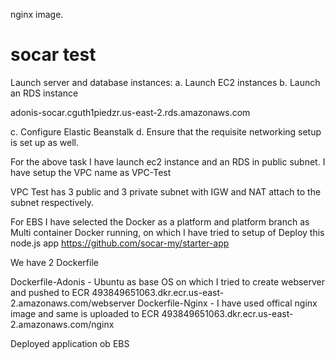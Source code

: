 nginx image.

# socar test
Launch server and database instances:
a. Launch EC2 instances
b. Launch an RDS instance

adonis-socar.cguth1piedzr.us-east-2.rds.amazonaws.com

c. Configure Elastic Beanstalk
d. Ensure that the requisite networking setup is set up as well.

For the above task I have launch ec2 instance and an RDS in public subnet. I have setup the VPC name as VPC-Test

VPC Test has 3 public and 3 private subnet with IGW and NAT attach to the subnet respectively.

For EBS I have selected the Docker as a platform and platform branch as Multi container Docker running, on which I have tried to setup of Deploy this node.js app https://github.com/socar-my/starter-app

We have 2 Dockerfile

Dockerfile-Adonis - Ubuntu as base OS on which I tried to create webserver and pushed to ECR 493849651063.dkr.ecr.us-east-2.amazonaws.com/webserver
Dockerfile-Nginx - I have used offical nginx image and same is uploaded to ECR 493849651063.dkr.ecr.us-east-2.amazonaws.com/nginx

Deployed application ob EBS
